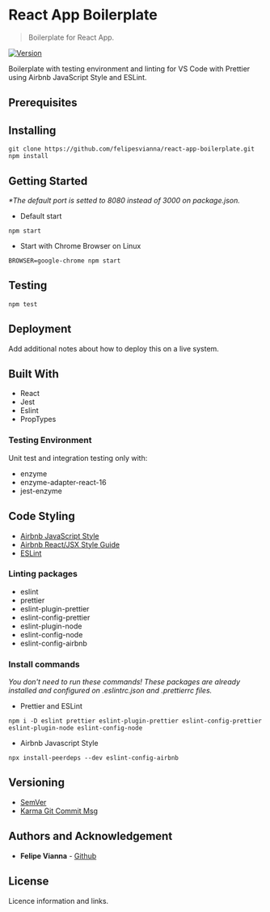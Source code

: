 # React App Boilerplate

> Boilerplate for React App.

[![Version](https://badge.fury.io/gh/tterb%2FHyde.svg)](https://badge.fury.io/gh/tterb%2FHyde)

Boilerplate with testing environment and linting for VS Code with Prettier using Airbnb JavaScript Style and ESLint.

## Prerequisites

## Installing

```
git clone https://github.com/felipesvianna/react-app-boilerplate.git
npm install
```

## Getting Started

_\*The default port is setted to 8080 instead of 3000 on package.json._

- Default start

```
npm start
```

- Start with Chrome Browser on Linux

```
BROWSER=google-chrome npm start
```

## Testing

```
npm test
```

## Deployment

Add additional notes about how to deploy this on a live system.

## Built With

- React
- Jest
- Eslint
- PropTypes

### Testing Environment

Unit test and integration testing only with:

- enzyme
- enzyme-adapter-react-16
- jest-enzyme

## Code Styling

- [Airbnb JavaScript Style](https://github.com/airbnb/javascript)
- [Airbnb React/JSX Style Guide](https://github.com/airbnb/javascript/tree/master/react)
- [ESLint](https://eslint.org/docs/rules/)

### Linting packages

- eslint
- prettier
- eslint-plugin-prettier
- eslint-config-prettier
- eslint-plugin-node
- eslint-config-node
- eslint-config-airbnb

### Install commands

_You don't need to run these commands!_
_These packages are already installed and configured on .eslintrc.json and .prettierrc files._

- Prettier and ESLint

```
npm i -D eslint prettier eslint-plugin-prettier eslint-config-prettier eslint-plugin-node eslint-config-node
```

- Airbnb Javascript Style

```
npx install-peerdeps --dev eslint-config-airbnb

```

## Versioning

- [SemVer](http://semver.org/)
- [Karma Git Commit Msg](http://karma-runner.github.io/5.0/dev/git-commit-msg.html)

## Authors and Acknowledgement

- **Felipe Vianna** - [Github](https://github.com/felipesvianna)

## License

Licence information and links.
